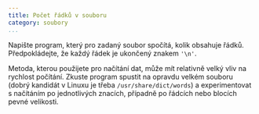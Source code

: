 ```yaml
---
title: Počet řádků v souboru
category: soubory
...
```


Napište program, který pro zadaný soubor spočítá, kolik obsahuje řádků.
Předpokládejte, že každý řádek je ukončený znakem `'\n'`.

<!-- SECTION -->

Metoda, kterou použijete pro načítání dat, může mít relativně velký vliv na
rychlost počítání. Zkuste program spustit na opravdu velkém souboru (dobrý
kandidát v Linuxu je třeba `/usr/share/dict/words`) a experimentovat s
načítáním po jednotlivých znacích, případně po řádcích nebo blocích pevné
velikosti.
